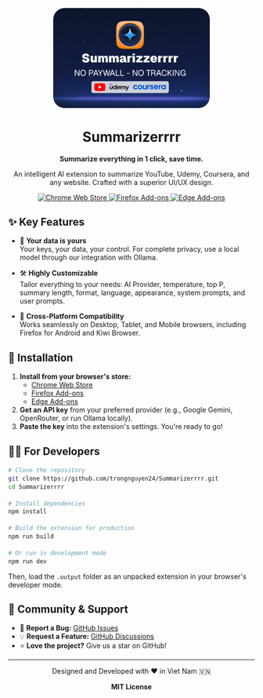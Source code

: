 <div align="center">
  <img width="320px" src="public/Sumarizzerrrr.png" alt="Summarizerrrr"/>
  <h1>Summarizerrrr</h1>
  <p><strong>Summarize everything in 1 click, save time.</strong></p>
  <p>An intelligent AI extension to summarize YouTube, Udemy, Coursera, and any website. Crafted with a superior UI/UX design.</p>
  
  <p>
    <a href="https://chromewebstore.google.com/detail/summarizerrrr/ahfjndakflcegianjdojpldllodpkkpc">
      <img src="https://img.shields.io/badge/Chrome-Install%20Now-4285F4?style=for-the-badge&logo=googlechrome&logoColor=white" alt="Chrome Web Store"/>
    </a>
    <a href="https://addons.mozilla.org/en-CA/firefox/addon/summarizerrrr/">
      <img src="https://img.shields.io/badge/Firefox-Install%20Now-FF7139?style=for-the-badge&logo=firefoxbrowser&logoColor=white" alt="Firefox Add-ons"/>
    </a>
    <a href="https://microsoftedge.microsoft.com/addons/detail/summarizerrrr/kgoolaebmcbhbjokofmhdcjbljagaiif">
      <img src="https://img.shields.io/badge/Edge-Install%20Now-0078D7?style=for-the-badge&logo=microsoftedge&logoColor=white" alt="Edge Add-ons"/>
    </a>
  </p>
</div>

## ✨ Key Features

- 🔐 **Your data is yours**  
  Your keys, your data, your control. For complete privacy, use a local model through our integration with Ollama.

- 🛠️ **Highly Customizable**  
  Tailor everything to your needs: AI Provider, temperature, top P, summary length, format, language, appearance, system prompts, and user prompts.

- 📱 **Cross-Platform Compatibility**  
  Works seamlessly on Desktop, Tablet, and Mobile browsers, including Firefox for Android and Kiwi Browser.

## 🚀 Installation

1.  **Install from your browser's store:**
    - [Chrome Web Store](https://chromewebstore.google.com/detail/summarizerrrr/ahfjndakflcegianjdojpldllodpkkpc)
    - [Firefox Add-ons](https://addons.mozilla.org/en-CA/firefox/addon/summarizerrrr/)
    - [Edge Add-ons](https://microsoftedge.microsoft.com/addons/detail/summarizerrrr/kgoolaebmcbhbjokofmhdcjbljagaiif)
2.  **Get an API key** from your preferred provider (e.g., Google Gemini, OpenRouter, or run Ollama locally).
3.  **Paste the key** into the extension's settings. You're ready to go!

## 👨‍💻 For Developers

```bash
# Clone the repository
git clone https://github.com/trongnguyen24/Summarizerrrr.git
cd Summarizerrrr

# Install dependencies
npm install

# Build the extension for production
npm run build

# Or run in development mode
npm run dev
```

Then, load the `.output` folder as an unpacked extension in your browser's developer mode.

## 💬 Community & Support

- 🐛 **Report a Bug:** [GitHub Issues](https://github.com/trongnguyen24/Summarizerrrr/issues)
- 💡 **Request a Feature:** [GitHub Discussions](https://github.com/trongnguyen24/Summarizerrrr/discussions)
- ⭐ **Love the project?** Give us a star on GitHub!

---

<div align="center">
  <p>Designed and Developed with ❤️ in Viet Nam 🇻🇳</p>
  <p><strong>MIT License</strong></p>
</div>
